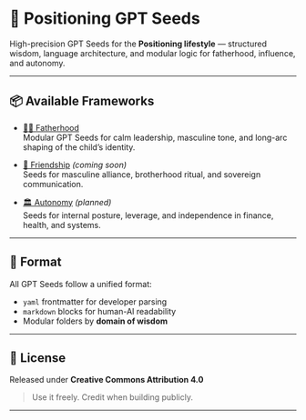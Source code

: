 # 🧠 Positioning GPT Seeds

High-precision GPT Seeds for the **Positioning lifestyle** — structured wisdom, language architecture, and modular logic for fatherhood, influence, and autonomy.

---

## 📦 Available Frameworks

- [🧔‍♂️ Fatherhood](./fatherhood/)  
  Modular GPT Seeds for calm leadership, masculine tone, and long-arc shaping of the child’s identity.

- [🤝 Friendship](./friendship/) *(coming soon)*  
  Seeds for masculine alliance, brotherhood ritual, and sovereign communication.

- [🏛️ Autonomy](./autonomy/) *(planned)*  
  Seeds for internal posture, leverage, and independence in finance, health, and systems.

---

## 📐 Format

All GPT Seeds follow a unified format:
- `yaml` frontmatter for developer parsing  
- `markdown` blocks for human-AI readability  
- Modular folders by **domain of wisdom**

---

## 🪪 License

Released under **Creative Commons Attribution 4.0**  
> Use it freely. Credit when building publicly.

---
